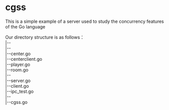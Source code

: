 # cgss
This is a simple example of a server used to study the concurrency features of the Go language  

Our directory structure is as follows：
<cgss>  
   |--<src>  
     |--<cg>  
       |--center.go  
       |--centerclient.go  
       |--player.go  
       |--room.go  
   |--<ipc>  
       |--server.go  
       |--client.go  
       |--ipc_test.go  
   |--<cgss>  
       |--cgss.go
